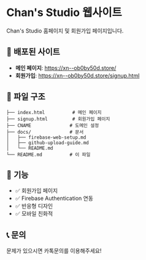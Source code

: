 # Chan's Studio 웹사이트

Chan's Studio 홈페이지 및 회원가입 페이지입니다.

## 🚀 배포된 사이트

- **메인 페이지**: https://xn--ob0by50d.store/
- **회원가입**: https://xn--ob0by50d.store/signup.html

## 📁 파일 구조

```
├── index.html          # 메인 페이지
├── signup.html         # 회원가입 페이지
├── CNAME              # 도메인 설정
├── docs/              # 문서
│   ├── firebase-web-setup.md
│   ├── github-upload-guide.md
│   └── README.md
└── README.md          # 이 파일
```

## 🔧 기능

- ✅ 회원가입 페이지
- ✅ Firebase Authentication 연동
- ✅ 반응형 디자인
- ✅ 모바일 친화적

## 📞 문의

문제가 있으시면 카톡문의를 이용해주세요!